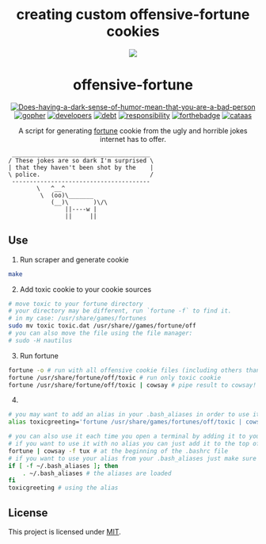 <div align="center">

# creating custom offensive-fortune cookies

<img src="https://media2.giphy.com/media/sgVb9gX9DpYEo/giphy.gif?cid=790b7611c69dd1c9ed43971d182d9ba2f4aaeed323c7b4fe&rid=giphy.gif" />

# offensive-fortune
[![Does-having-a-dark-sense-of-humor-mean-that-you-are-a-bad-person](https://forthebadge.com/images/badges/no-ragrets.svg)](https://www.quora.com/Does-having-a-dark-sense-of-humor-mean-that-you-are-a-bad-person)
[![gopher](https://forthebadge.com/images/badges/made-with-go.svg)](https://blog.golang.org/gopher)
[![developers](https://forthebadge.com/images/badges/built-by-developers.svg)](https://web.mit.edu/humor/Computers/real.programmers)
[![debt](https://forthebadge.com/images/badges/contains-technical-debt.svg)](https://en.wikipedia.org/wiki/Technical_debt)
[![responsibility](https://forthebadge.com/images/badges/powered-by-responsibility.svg)](https://dictionary.cambridge.org/dictionary/english/responsibility)
[![forthebadge](https://forthebadge.com/images/badges/uses-badges.svg)](https://forthebadge.com)
[![cataas](https://forthebadge.com/images/badges/contains-cat-gifs.svg)](https://cataas.com/)

A script for generating [fortune](https://en.wikipedia.org/wiki/Fortune_(Unix)) cookie from the ugly and horrible jokes internet has to offer.


</div>

```
 _______________________________________
/ These jokes are so dark I'm surprised \
| that they haven't been shot by the    |
\ police.                               /
 ---------------------------------------
        \   ^__^
         \  (oo)\_______
            (__)\       )\/\
                ||----w |
                ||     ||

```

## Use
1. Run scraper and generate cookie
```bash
make
```
2. Add toxic cookie to your cookie sources
```bash
# move toxic to your fortune directory
# your directory may be different, run `fortune -f` to find it.
# in my case: /usr/share/games/fortunes
sudo mv toxic toxic.dat /usr/share//games/fortune/off
# you can also move the file using the file manager:
# sudo -H nautilus
```
3. Run fortune
```bash
fortune -o # run with all offensive cookie files (including others than toxic)
fortune /usr/share/fortune/off/toxic # run only toxic cookie
fortune /usr/share/fortune/off/toxic | cowsay # pipe result to cowsay!
```

4. 
```bash 
# you may want to add an alias in your .bash_aliases in order to use it quickly in the terminal.
alias toxicgreeting='fortune /usr/share/games/fortunes/off/toxic | cowsay -f tux | lolcat;'

# you can also use it each time you open a terminal by adding it to your .bashrc file.
# if you want to use it with no alias you can just add it to the top of your .bashrc file:
fortune | cowsay -f tux # at the beginning of the .bashrc file
# if you want to use your alias from your .bash_aliases just make sure to use it after it loads:
if [ -f ~/.bash_aliases ]; then
    . ~/.bash_aliases # the aliases are loaded
fi
toxicgreeting # using the alias
```
## License

This project is licensed under [MIT](./LICENSE).

